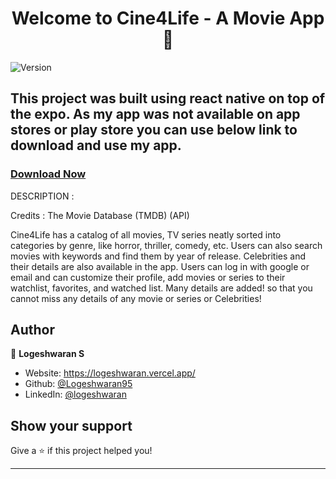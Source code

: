 
<h1 align="center">Welcome to Cine4Life - A Movie App 👋</h1>
<p>
  <img alt="Version" src="https://img.shields.io/badge/version-1.0.0-blue.svg?cacheSeconds=2592000" />
</p>

> 
## This project was built using react native on top of the expo. As my app was not available on app stores or play store you can use below link to download and use my app.

### [Download Now](https://drive.google.com/file/d/1JD-fROFd6xoVj82i6mSyHmeJ0tb7FfeC/view?usp=sharing)

DESCRIPTION : 

Credits : The Movie Database (TMDB) (API) 

Cine4Life has a catalog of all movies, TV series neatly sorted into categories by genre, like horror, thriller, comedy, etc. Users can also search movies with keywords and find them by year of release. Celebrities and their details are also available in the app. Users can log in with google or email and can customize their profile, add movies or series to their watchlist, favorites, and watched list. Many details are added! so that you cannot miss any details of any movie or series or Celebrities!


## Author

👤 **Logeshwaran S**

* Website: https://logeshwaran.vercel.app/
* Github: [@Logeshwaran95](https://github.com/Logeshwaran95)
* LinkedIn: [@logeshwaran](https://linkedin.com/in/logeshwaran-\/)

## Show your support

Give a ⭐️ if this project helped you!

***